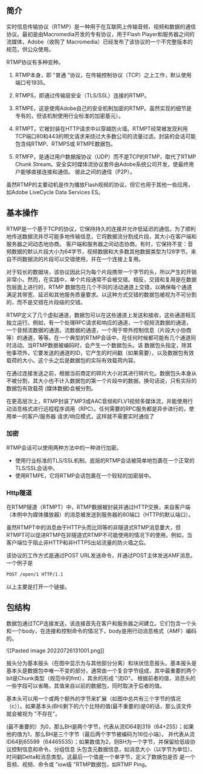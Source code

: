 ## 简介

实时信息传输协议（RTMP）是一种用于在互联网上传输音频、视频和数据的通信协议。最初是由Macromedia开发的专有协议，用于Flash Player和服务器之间的流媒体，Adobe（收购了 
Macromedia）已经发布了该协议的一个不完整版本的规范，供公众使用。

RTMP协议有多种变种。

1. RTMP本身，即 "普通 "协议，在传输控制协议（TCP）之上工作，默认使用端口号1935。
2. RTMPS，即通过传输层安全（TLS/SSL）连接的RTMP。
3. RTMPE，这是使用Adobe自己的安全机制加密的RTMP。虽然实现的细节是专有的，但该机制使用行业标准的加密基元）。
4. RTMPT，它被封装在HTTP请求中以穿越防火墙。RTMPT经常被发现利用TCP端口80和443的明文请求来绕过大多数公司的流量过滤。封装的会话可能包含纯RTMP、RTMPS或 
RTMPE数据包。

5. RTMFP，是通过用户数据报协议（UDP）而不是TCP的RTMP，取代了RTMP Chunk Stream。安全实时媒体流协议套件由Adobe系统公司开发，使最终用户能够直接连接和通信。
彼此之间的通信（P2P）。

虽然RTMP的主要动机是作为播放Flash视频的协议，但它也用于其他一些应用，如Adobe LiveCycle Data Services ES。

## 基本操作

RTMP是一个基于TCP的协议，它保持持久的连接并允许低延迟的通信。为了顺利地传送数据流并尽可能多地传输信息，它将数据流分割成片段，其大小在客户端和服务器之间动态地协商。
客户端和服务器之间动态协商。有时，它保持不变：音频数据的默认片段大小为64字节，视频数据和大多数其他数据类型为128字节。来自不同数据流的片段可以交错使用，并在一个连接上复用。

对于较长的数据块，该协议因此只为每个片段携带一个字节的头，所以产生的开销非常小。然而，在实践中，单个片段通常不会被交错。相反，交错和复用是在数据包层面上进行的，RTMP 数据包在几个不同的活动通道上交错，以确保每个通道满足其带宽、延迟和其他服务质量要求。以这种方式交错的数据包被视为不可分割的，而不是交错在片段级的交错。

RTMP定义了几个虚拟通道，数据包可以在这些通道上发送和接收，这些通道相互独立运行。例如，有一个处理RPC请求和响应的通道，一个视频流数据的通道，一个音频流数据的通道。流数据的通道，一个用于带外控制信息（片段大小协商等）的通道，等等。在一个典型的RTMP会话中，在任何时候都可能有几个通道同时活动。当RTMP数据被编码时，会产生一个数据包头。该 数据包头指定，除其他事项外，它要发送的通道的ID，它产生的时间戳（如果需要），以及数据包有效载荷的大小。这个头之后是数据包的实际有效载荷内容。

在通过连接发送之前，根据当前商定的碎片大小对其进行碎片化。数据包头本身从不被分割，其大小也不计入数据包的第一个片段中的数据。换句话说，只有实际的数据包有效载荷 (媒体数据)会被分割。

在更高层次上，RTMP封装了MP3或AAC音频和FLV1视频多媒体流，并能使用行动消息格式进行远程程序调用（RPC）。任何需要的RPC服务都是异步进行的，使用单一的客户/服务器 请求/响应模式，这样就不需要实时通信了

### 加密

RTMP会话可以使用两种方法中的一种进行加密。

- 使用行业标准的TLS/SSL机制。底层的RTMP会话被简单地包裹在一个正常的TLS/SSL会话中。
- 使用RTMPE，它将RTMP会话包裹在一个较轻的加密层中。

### Http隧道

在RTMP隧道（RTMPT）中，RTMP数据被封装并通过HTTP交换，来自客户端（本例中为媒体播放器）的消息被发送到服务器的80端口（HTTP的默认端口）。

虽然RTMPT中的消息由于HTTP头而比同等的非隧道式RTMP消息要大，但RTMPT可以促进RTMP在非隧道式RTMP不可能使用的情况下的使用，例如，当客户端位于阻止非HTTP和非HTTPS出站流量的防火墙之后。

该协议的工作方式是通过POST URL发送命令，并通过POST主体发送AMF消息。一个例子是

```txt
POST /open/1 HTTP/1.1
```

以上主要是打开一个链接。

## 包结构

数据包通过TCP连接发送，该连接首先在客户和服务器之间建立。它们包含一个头和一个body，在连接和控制命令的情况下，body是用行动消息格式（AMF）编码的。

![[Pasted image 20220726131001.png]]

报头分为基本报头（在图中显示为与其他部分分离）和块状信息报头。基本报头是 基本头是数据包中唯一不变的部分，通常由一个复合字节组成，其中最重要的两个bit是Chunk类型（规范中的fmt），其余的形成 "流ID"。
根据前者的值，消息头的一些字段可以省略，其值来自以前的数据包，同时取决于后者的值。

基本头可以用一个或两个额外的字节来扩展（如图中总共有三个字节的情况（c））。如果基本头(BH)剩下的六个比特的值(最不重要的)是0的话，那么该文件就会被视为 "不存在"。

(最不重要的）为0，那么BH是两个字节，代表从流ID64到319（64+255）；如果他的值为1，那么BH是三个字节（最后两个字节被编码为16位小端）。
并代表从流ID64到65599（64465535）；如果数值为2，则BH为一个字节，并保留给低级协议控制信息和命令。分组信息 头包含元数据信息，如消息大小（以字节为单位）、时间戳Delta和消息类型。这最后一个值是一个单字节，定义了数据包是否 是一个音频、视频、命令或 "iow级 "RTMP数据包，如RTMP Ping。